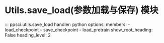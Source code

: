 # Utils.save_load(参数加载与保存) 模块

::: ppsci.utils.save_load
    handler: python
    options:
      members:
        - load_checkpoint
        - save_checkpoint
        - load_pretrain
      show_root_heading: False
      heading_level: 2
